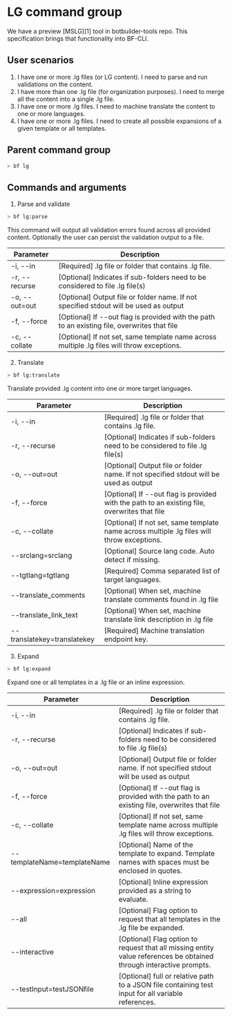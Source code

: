 # LG command group

We have a preview [MSLG][1] tool in botbuilder-tools repo. This specification brings that functionality into BF-CLI. 

## User scenarios 
1. I have one or more .lg files (or LG content). I need to parse and run validations on the content.
2. I have more than one .lg file (for organization purposes). I need to merge all the content into a single .lg file.
3. I have one or more .lg files. I need to machine translate the content to one or more languages.
4. I have one or more .lg files. I need to create all possible expansions of a given template or all templates. 

## Parent command group
```bash
> bf lg
```

## Commands and arguments

1. Parse and validate
```bash
> bf lg:parse
```
This command will output all validation errors found across all provided content. Optionally the user can persist the validation output to a file.

| Parameter                 | Description                                                                                  |
|---------------------------|----------------------------------------------------------------------------------------------|
| -i, --in <file or folder> | [Required] .lg file or folder that contains .lg file.                                        |
| -r, --recurse             | [Optional] Indicates if sub-folders need to be considered to file .lg file(s)                |
| -o, --out=out             | [Optional] Output file or folder name. If not specified stdout will be used as output        |
| -f, --force               | [Optional] If --out flag is provided with the path to an existing file, overwrites that file |
| -c, --collate             | [Optional] If not set, same template name across multiple .lg files will throw exceptions.   |

2. Translate
```bash
> bf lg:translate
```
Translate provided .lg content into one or more target languages.

| Parameter                   | Description                                                                                  |
|-----------------------------|----------------------------------------------------------------------------------------------|
| -i, --in <file or folder>   | [Required] .lg file or folder that contains .lg file.                                        |
| -r, --recurse               | [Optional] Indicates if sub-folders need to be considered to file .lg file(s)                |
| -o, --out=out               | [Optional] Output file or folder name. If not specified stdout will be used as output        |
| -f, --force                 | [Optional] If --out flag is provided with the path to an existing file, overwrites that file |
| -c, --collate               | [Optional] If not set, same template name across multiple .lg files will throw exceptions.   |
| --srclang=srclang           | [Optional] Source lang code. Auto detect if missing.                                         |
| --tgtlang=tgtlang           | [Required] Comma separated list of target languages.                                         |
| --translate_comments        | [Optional] When set, machine translate comments found in .lg file                            |
| --translate_link_text       | [Optional] When set, machine translate link description in .lg file                          |
| --translatekey=translatekey | [Required] Machine translation endpoint key.                                                 |

3. Expand
```bash
> bf lg:expand
```
Expand one or all templates in a .lg file or an inline expression.

| Parameter                   | Description                                                                                                         |
|-----------------------------|---------------------------------------------------------------------------------------------------------------------|
| -i, --in <file or folder>   | [Required] .lg file or folder that contains .lg file.                                                               |
| -r, --recurse               | [Optional] Indicates if sub-folders need to be considered to file .lg file(s)                                       |
| -o, --out=out               | [Optional] Output file or folder name. If not specified stdout will be used as output                               |
| -f, --force                 | [Optional] If --out flag is provided with the path to an existing file, overwrites that file                        |
| -c, --collate               | [Optional] If not set, same template name across multiple .lg files will throw exceptions.                          |
| --templateName=templateName | [Optional] Name of the template to expand. Template names with spaces must be enclosed in quotes.                   |
| --expression=expression     | [Optional] Inline expression provided as a string to evaluate.                                                      |
| --all                       | [Optional] Flag option to request that all templates in the .lg file be expanded.                                   |
| --interactive               | [Optional] Flag option to request that all missing entity value references be obtained through interactive prompts. |
| --testInput=testJSONfile    | [Optional] full or relative path to a JSON file containing test input for all variable references.                  |
